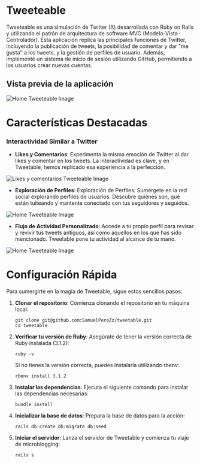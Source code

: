 # Tweeteable

Tweeteable es una simulación de Twitter (X) desarrollada con Ruby on Rails y utilizando el patrón de arquitectura de software MVC (Modelo-Vista-Controlador). Esta aplicación replica las principales funciones de Twitter, incluyendo la publicación de tweets, la posibilidad de comentar y dar "me gusta" a los tweets, y la gestión de perfiles de usuario. Además, implementé un sistema de inicio de sesión utilizando GitHub, permitiendo a los usuarios crear nuevas cuentas.

## Vista previa de la aplicación

 ![Home Tweeteable Image](https://i.imgur.com/wd5fPuD.png)
 
# Características Destacadas

### Interactividad Similar a Twitter

- **Likes y Comentarios**: Experimenta la misma emoción de Twitter al dar likes y comentar en los tweets. La interactividad es clave, y en Tweetable, hemos replicado esa experiencia a la perfección.

 ![Likes y comentarios Tweeteable Image](https://i.imgur.com/Ki1hIc0.png)

- **Exploración de Perfiles**: Exploración de Perfiles: Sumérgete en la red social explorando perfiles de usuarios. Descubre quiénes son, qué están tuiteando y mantente conectado con tus seguidores y seguidos.

 ![Home Tweeteable Image](https://i.imgur.com/NZDEuTf.png)

- **Flujo de Actividad Personalizado**: Accede a tu propio perfil para revisar y revivir tus tweets antiguos, así como aquellos en los que has sido mencionado. Tweetable pone tu actividad al alcance de tu mano.

 ![Home Tweeteable Image](https://i.imgur.com/3EqtUIr.png)

# Configuración Rápida

Para sumergirte en la magia de Tweetable, sigue estos sencillos pasos:

1. **Clonar el repositorio**: Comienza clonando el repositorio en tu máquina local:

   ```shell
   git clone git@github.com:SamuelPereZz/tweetable.git
   cd tweetable
   ```


2. **Verificar tu versión de Ruby**: Asegúrate de tener la versión correcta de Ruby instalada (3.1.2):

   ```shell
   ruby -v
   ```      
   Si no tienes la versión correcta, puedes instalarla utilizando rbenv:
   
   ```shell
   rbenv install 3.1.2
   ```
   
4. **Instalar las dependencias**: Ejecuta el siguiente comando para instalar las dependencias necesarias:

   ```shell
   bundle install
   ```

5. **Inicializar la base de datos**: Prepara la base de datos para la acción:

   ```shell
   rails db:create db:migrate db:seed
   ```

6. **Iniciar el servidor**: Lanza el servidor de Tweetable y comienza tu viaje de microblogging:

   ```shell
   rails s
   ```

